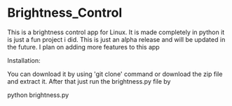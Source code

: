# Brightness_Control
This is a brightness control app for Linux. 
It is made completely in python it is just a fun project i did.
This is just an alpha release and will be updated in the future.
I plan on adding more features to this app 

Installation:

You can download it by using 'git clone' command
or download the zip file and extract it.
After that just run the brightness.py file by 

python brightness.py


